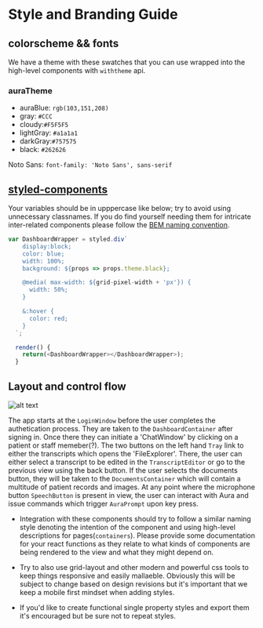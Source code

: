 # Style and Branding Guide

## colorscheme && fonts
We have a theme with these swatches that you can use wrapped into the high-level components with `withtheme` api.

### auraTheme
- auraBlue: `rgb(103,151,208)`
- gray: `#CCC`
- cloudy:`#F5F5F5`
- lightGray: `#a1a1a1`
- darkGray:`#757575`
- black: `#262626`

Noto Sans: `font-family: 'Noto Sans', sans-serif`

## [styled-components](https://github.com/styled-components/styled-components)
Your variables should be in upppercase like below; try to avoid using unnecessary classnames. If you do find yourself needing them for intricate inter-related components please follow the [BEM naming convention](http://getbem.com/naming/).
```javascript
var DashboardWrapper = styled.div`
    display:block;
    color: blue;
    width: 100%;
    background: ${props => props.theme.black};

    @media( max-width: ${grid-pixel-width + 'px'}) {
      width: 50%;
    }

    &:hover {
      color: red;
    }
  `;

  render() {
    return(<DashboardWrapper></DashboardWrapper>);
  }
```
## Layout and control flow
![alt text](http://oi67.tinypic.com/2uiw6ef.jpg "diagram")

The app starts at the `LoginWindow` before the user completes the authetication process. They are taken to the `DashboardContainer` after signing in. Once there they can initiate a 'ChatWindow' by clicking on a patient or staff memeber(?). The two buttons on the left hand `Tray` link to either the transcripts which opens the 'FileExplorer'. There, the user can either select a transcript to be edited in the `TranscriptEditor` or go to the previous view using the back button. If the user selects the documents button, they will be taken to the `DocumentsContainer` which will contain a multitude of patient records and images. At any point where the microphone button `SpeechButton` is present in view, the user can interact with Aura and issue commands which trigger `AuraPrompt` upon key press.

- Integration with these components should try to follow a similar naming style denoting the intention of the component and using high-level descriptions for pages(`containers`). Please provide some documentation for your react functions as they relate to what kinds of components are being rendered to the view and what they might depend on.

- Try to also use grid-layout and other modern and powerful css tools to keep things responsive and easily mallaeble. Obviously this will be subject to change based on design revisions but it's important that we keep a mobile first mindset when adding styles.

- If you'd like to create functional single property styles and export them it's encouraged but be sure not to repeat styles.
